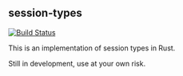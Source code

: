 session-types
-------------

[![Build Status](https://travis-ci.org/Munksgaard/session-types.svg?branch=master)](https://travis-ci.org/Munksgaard/session-types)

This is an implementation of session types in Rust.

Still in development, use at your own risk.
